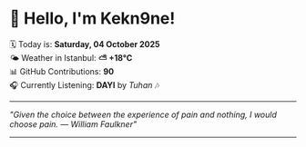 # 👋 Hello, I'm Kekn9ne!

🗓️ Today is: **Saturday, 04 October 2025**  
🌤️ Weather in Istanbul: **⛅️  +18°C**  
📊 GitHub Contributions: **90**  
🎧 Currently Listening: **DAYI** by *Tuhan* 🎶

---

_"Given the choice between the experience of pain and nothing, I would choose pain. — *William Faulkner*"_

---
